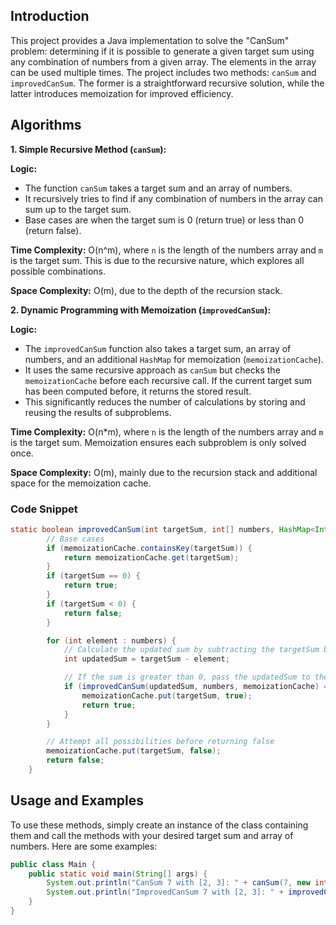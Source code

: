 ## Introduction

This project provides a Java implementation to solve the "CanSum" problem: determining if it is possible to generate a given target sum using any combination of numbers from a given array. The elements in the array can be used multiple times. The project includes two methods: `canSum` and `improvedCanSum`. The former is a straightforward recursive solution, while the latter introduces memoization for improved efficiency.

## Algorithms

**1. Simple Recursive Method (`canSum`):**

**Logic:**
- The function `canSum` takes a target sum and an array of numbers.
- It recursively tries to find if any combination of numbers in the array can sum up to the target sum.
- Base cases are when the target sum is 0 (return true) or less than 0 (return false).

**Time Complexity:** O(n^m), where `n` is the length of the numbers array and `m` is the target sum. This is due to the recursive nature, which explores all possible combinations.

**Space Complexity:** O(m), due to the depth of the recursion stack.

**2. Dynamic Programming with Memoization (`improvedCanSum`):**

**Logic:**
- The `improvedCanSum` function also takes a target sum, an array of numbers, and an additional `HashMap` for memoization (`memoizationCache`).
- It uses the same recursive approach as `canSum` but checks the `memoizationCache` before each recursive call. If the current target sum has been computed before, it returns the stored result.
- This significantly reduces the number of calculations by storing and reusing the results of subproblems.

**Time Complexity:** O(n*m), where `n` is the length of the numbers array and `m` is the target sum. Memoization ensures each subproblem is only solved once.

**Space Complexity:** O(m), mainly due to the recursion stack and additional space for the memoization cache.

### Code Snippet

```java
static boolean improvedCanSum(int targetSum, int[] numbers, HashMap<Integer, Boolean> memoizationCache) {
        // Base cases
        if (memoizationCache.containsKey(targetSum)) {
            return memoizationCache.get(targetSum);
        }
        if (targetSum == 0) {
            return true;
        }
        if (targetSum < 0) {
            return false;
        }

        for (int element : numbers) {
            // Calculate the updated sum by subtracting the targetSum by each element
            int updatedSum = targetSum - element;

            // If the sum is greater than 0, pass the updatedSum to the next recursive call
            if (improvedCanSum(updatedSum, numbers, memoizationCache) == true) {
                memoizationCache.put(targetSum, true);
                return true;
            }
        }

        // Attempt all possibilities before returning false
        memoizationCache.put(targetSum, false);
        return false;
    }
```

## Usage and Examples

To use these methods, simply create an instance of the class containing them and call the methods with your desired target sum and array of numbers. Here are some examples:

```java
public class Main {
    public static void main(String[] args) {
        System.out.println("CanSum 7 with [2, 3]: " + canSum(7, new int[]{2, 3})); // false
        System.out.println("ImprovedCanSum 7 with [2, 3]: " + improvedCanSum(7, new int[]{2, 3}, new HashMap<>())); // false
    }
}
```
